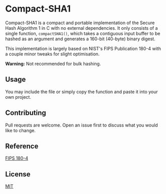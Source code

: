 # Compact-SHA1

Compact-SHA1 is a compact and portable implementation of the Secure Hash Algorithm 1 in C with no external dependencies. It only consists of a single function, `compactSHA1()`, which takes a contiguous input buffer to be hashed as an argument and generates a 160-bit (40-byte) binary digest.

This implementation is largely based on NIST's FIPS Publication 180-4 with a couple minor tweaks for slight optimisation.

**Warning:** Not recommended for bulk hashing.

## Usage

You may include the file or simply copy the function and paste it into your own project.

## Contributing

Pull requests are welcome. Open an issue first to discuss what you would like to change.

## Reference

[FIPS 180-4](https://nvlpubs.nist.gov/nistpubs/FIPS/NIST.FIPS.180-4.pdf)

## License

[MIT](https://choosealicense.com/licenses/mit/)
